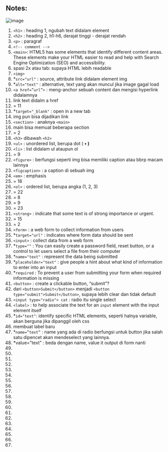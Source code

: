 ## Notes:

![image](https://user-images.githubusercontent.com/105960343/176815024-c723d87b-04bd-4acc-a3d0-fecefc030b84.png)

1. `<h1>` : heading 1, ngubah text didalam element
2. `<h2>` : heading 2, h1-h6, derajat tinggi - derajat rendah
3. `<p>` : paragraf
4. `<!-- comment -->`
5. `<main>`: HTML5 has some elements that identify different content areas. These elements make your HTML easier to read and help with Search Engine Optimization (SEO) and accessibility.
6. spasi 2x atau tab: supaya HTML lebih readable
7. `<img>`
8. *`src="url"` : source, attribute link didalam element img
9. *`alt="text"` : alternative, text yang akan muncul jika image gagal load
10. `<a href=”url”>` : meng-anchor sebuah content dan mengisi hyperlink didalamnya
11. link text didalm a href
12. = 11
13. *`target="_blank"` : open in a new tab
14. img pun bisa dijadikan link
15. `<section>` : anaknya `<main>`
16. main bisa memuat beberapa section
17. = 2
18. `<h3>` dibawah `<h2>`
19. `<ul>` : unordered list, berupa dot ( **• )**
20. `<li>` : list didalam ul ataupun ol
21. = 9
22. `<figure>` : berfungsi seperti img bisa memiliki caption atau bbrp macam lainnya
23. `<figcaption>` : a caption di sebuah img
24. `<em>` : emphasis
25. = 18
26. `<ol>` : ordered list, berupa angka (1, 2, 3)
27. = 22
28. = 8
29. = 9
30. = 23
31. `<strong>` : indicate that some text is of strong importance or urgent.
32. = 15
33. = 2
34. `<form>` : a web form to collect information from users
35. *`target="url"` : indicates where form data should be sent
36. `<input>` : collect data from a web form
37. *`type=""` : You can easily create a password field, reset button, or a control to let users select a file from their computer
38. *`name="text"` : represent the data being submitted
39. *`placeholder="text"` : give people a hint about what kind of information to enter into an input
40. *`required` : To prevent a user from submitting your form when required information is missing
41. `<button>` : create a clickable button, “submit”?
42. dari `<button>Submit</button>` menjadi `<button type="submit">Submit</button>`, supaya lebih clear dan tidak default
43. `<input type="radio"> cat` : radio itu single select
44. `<label>` : to help associate the text for an `input` element with the input element itself 
45. *`id="text"`: identify specific HTML elements, seperti halnya variable, akan berguna jika dipanggil oleh css
46. membuat label baru
47. *`name=”text”` : name yang ada di radio berfungsi untuk button jika salah satu dipencet akan mendeselect yang lainnya.
48. *value="text" : beda dengan name, value it output di form nanti 
49.
50.
51.
52.
53.
54.
55.
56.
57.
58.
59.
60.
61.
62.
63.
64.
65.
66.
67.
